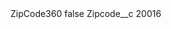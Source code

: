 <?xml version="1.0" encoding="UTF-8"?>
<CustomMetadata xmlns="http://soap.sforce.com/2006/04/metadata" xmlns:xsi="http://www.w3.org/2001/XMLSchema-instance" xmlns:xsd="http://www.w3.org/2001/XMLSchema">
    <label>ZipCode360</label>
    <protected>false</protected>
    <values>
        <field>Zipcode__c</field>
        <value xsi:type="xsd:string">20016</value>
    </values>
</CustomMetadata>
